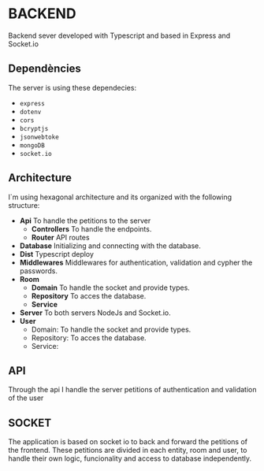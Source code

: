 # BACKEND

Backend sever developed with Typescript and based in Express and Socket.io

## Dependències

The server is using these dependecies:

- `express` 
- `dotenv` 
- `cors` 
- `bcryptjs` 
- `jsonwebtoke` 
- `mongoDB` 
- `socket.io` 

## Architecture

I`m using hexagonal architecture and its organized with the following structure:

* __Api__ To handle the petitions to the server
    * __Controllers__ To handle the endpoints.
    * __Router__ API routes
* __Database__ Initializing and connecting with the database.
* __Dist__ Typescript deploy
* __Middlewares__  Middlewares for authentication, validation and cypher the passwords. 
* __Room__
    * __Domain__ To handle the socket and provide types.
    * __Repository__ To acces the database.
    * __Service__ 
* __Server__ To both servers NodeJs and Socket.io.
* __User__ 
    -   Domain: To handle the socket and provide types.
    -   Repository: To acces the database.
    -   Service: 

## API

Through the api I handle the server petitions of authentication and validation of the user

## SOCKET

The application is based on socket io to back and forward the petitions of the frontend. 
These petitions are divided in each entity, room and user, to handle their own logic, funcionality
and access to database independently.
